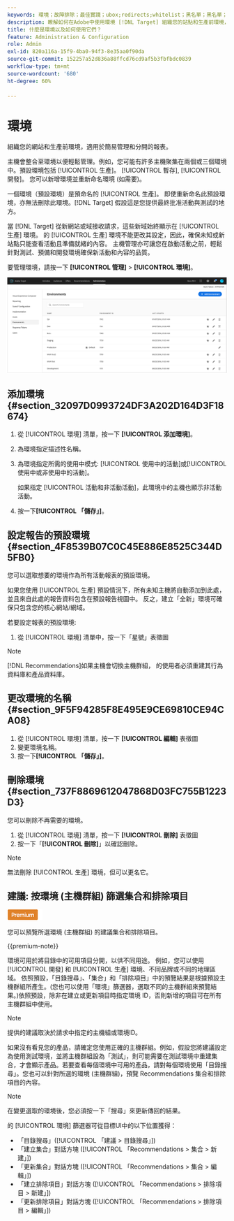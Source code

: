```yaml
---
keywords: 環境；故障排除；最佳實踐；ubox;redirects;whitelist；黑名單；黑名單；黑名單；允許清單
description: 瞭解如何在Adobe中使用環境 [!DNL Target] 組織您的站點和生產前環境，以便於管理和分開報告。
title: 什麼是環境以及如何使用它們？
feature: Administration & Configuration
role: Admin
exl-id: 820a116a-15f9-4ba0-94f3-8e35aa0f90da
source-git-commit: 152257a52d836a88ffcd76cd9af5b3fbfbdc0839
workflow-type: tm+mt
source-wordcount: '680'
ht-degree: 60%

---
```


# 環境

組織您的網站和生產前環境，適用於簡易管理和分開的報表。

主機會整合至環境以便輕鬆管理。例如，您可能有許多主機聚集在兩個或三個環境中。預設環境包括 [!UICONTROL 生產]。 [!UICONTROL 暫存], [!UICONTROL 開發]。 您可以新增環境並重新命名環境 (如需要)。

一個環境（預設環境）是預命名的 [!UICONTROL 生產]。 即使重新命名此預設環境，亦無法刪除此環境。[!DNL Target] 假設這是您提供最終批准活動與測試的地方。

當 [!DNL Target] 從新網站或域接收請求，這些新域始終顯示在 [!UICONTROL 生產] 環境。 的 [!UICONTROL 生產] 環境不能更改其設定，因此，確保未知或新站點只能查看活動且準備就緒的內容。 主機管理亦可讓您在啟動活動之前，輕鬆針對測試、預備和開發環境確保新活動和內容的品質。

要管理環境，請按一下 **[!UICONTROL 管理]** > **[!UICONTROL 環境]**。

![環境清單](/help/main/administrating-target/assets/environments.png)

## 添加環境 {#section_32097D0993724DF3A202D164D3F18674}

1. 從 [!UICONTROL 環境] 清單，按一下 **[!UICONTROL 添加環境]**。
1. 為環境指定描述性名稱。
1. 為環境指定所需的使用中模式: [!UICONTROL 使用中的活動]或[!UICONTROL 使用中或非使用中的活動]。

   如果指定 [!UICONTROL 活動和非活動活動]，此環境中的主機也顯示非活動活動。

1. 按一下&#x200B;**[!UICONTROL 「儲存」]**。

## 設定報告的預設環境 {#section_4F8539B07C0C45E886E8525C344D5FB0}

您可以選取想要的環境作為所有活動報表的預設環境。

如果您使用 [!UICONTROL 生產] 預設情況下，所有未知主機將自動添加到此處，並且來自此處的報告資料包含在預設報告視圖中。 反之，建立「全新」環境可確保只包含您的核心網站/網域。

若要設定報表的預設環境:

1. 從 [!UICONTROL 環境] 清單中，按一下「星號」表徵圖

>[!NOTE]
>
>[!DNL Recommendations]如果主機會切換主機群組， 的使用者必須重建其行為資料庫和產品資料庫。

## 更改環境的名稱 {#section_9F5F94285F8E495E9CE69810CE94CA08}

1. 從 [!UICONTROL 環境] 清單，按一下 **[!UICONTROL 編輯]** 表徵圖
1. 變更環境名稱。
1. 按一下&#x200B;**[!UICONTROL 「儲存」]**。

## 刪除環境 {#section_737F8869612047868D03FC755B1223D3}

您可以刪除不再需要的環境。

1. 從 [!UICONTROL 環境] 清單，按一下 **[!UICONTROL 刪除]** 表徵圖
1. 按一下「**[!UICONTROL 刪除]**」以確認刪除。

>[!NOTE]
>
>無法刪除 [!UICONTROL 生產] 環境，但可以更名它。

## 建議: 按環境 (主機群組) 篩選集合和排除項目

![Premium 徽章](/help/main/assets/premium.png)

您可以預覽所選環境 (主機群組) 的建議集合和排除項目。

{{premium-note}}

環境可用於將目錄中的可用項目分開，以供不同用途。 例如，您可以使用 [!UICONTROL 開發] 和 [!UICONTROL 生產] 環境、不同品牌或不同的地理區域。 依照預設，「目錄搜尋」、「集合」和「排除項目」中的預覽結果是根據預設主機群組所產生。(您也可以使用「環境」篩選器，選取不同的主機群組來預覽結果。)依照預設，除非在建立或更新項目時指定環境 ID，否則新增的項目可在所有主機群組中使用。

>[!NOTE]
>
>提供的建議取決於請求中指定的主機組或環境ID。


如果沒有看見您的產品，請確定您使用正確的主機群組。例如，假設您將建議設定為使用測試環境，並將主機群組設為「測試」，則可能需要在測試環境中重建集合，才會顯示產品。若要查看每個環境中可用的產品，請對每個環境使用「目錄搜尋」。您也可以針對所選的環境 (主機群組)，預覽 Recommendations 集合和排除項目的內容。

>[!NOTE]
>在變更選取的環境後，您必須按一下「搜尋」來更新傳回的結果。

的 [!UICONTROL 環境] 篩選器可從目標UI中的以下位置獲得：

* 「目錄搜尋」([!UICONTROL 「建議 > 目錄搜尋」])
* 「建立集合」對話方塊 ([!UICONTROL 「Recommendations > 集合 > 新建」])
* 「更新集合」對話方塊 ([!UICONTROL 「Recommendations > 集合 > 編輯」])
* 「建立排除項目」對話方塊 ([!UICONTROL 「Recommendations > 排除項目 > 新建」])
* 「更新排除項目」對話方塊 ([!UICONTROL 「Recommendations > 排除項目 > 編輯」])
